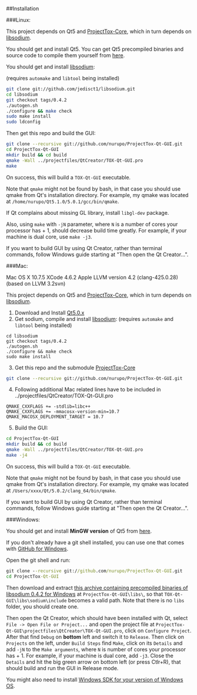 ##Installation

###Linux:

This project depends on Qt5 and [ProjectTox-Core](http://github.com/irungentoo/ProjectTox-Core), which in turn depends on [libsodium](http://github.com/jedisct1/libsodium).

You should get and install Qt5.
You can get Qt5 precompiled binaries and source code to compile them yourself from [here](http://qt-project.org/downloads).

You should get and install [libsodium](https://github.com/jedisct1/libsodium):

(requires `automake` and `libtool` being installed)
```bash
git clone git://github.com/jedisct1/libsodium.git
cd libsodium
git checkout tags/0.4.2
./autogen.sh
./configure && make check
sudo make install
sudo ldconfig
```

Then get this repo and build the GUI:
```bash
git clone --recursive git://github.com/nurupo/ProjectTox-Qt-GUI.git
cd ProjectTox-Qt-GUI
mkdir build && cd build
qmake -Wall ../projectfiles/QtCreator/TOX-Qt-GUI.pro
make
```
On success, this will build a `TOX-Qt-GUI` executable.

Note that `qmake` might not be found by bash, in that case you should use qmake from Qt's installation directory.
For example, my qmake was located at `/home/nurupo/Qt5.1.0/5.0.1/gcc/bin/qmake`.

If Qt complains about missing GL library, install `libgl-dev` package.

Also, using `make` with `-jN` parameter, where `N` is a number of cores your processor has + 1, should decrease build time greatly.
For example, if your machine is dual core, use `make -j3`.

If you want to build GUI by using Qt Creator, rather than terminal commands, follow Windows guide starting at "Then open the Qt Creator...".

###Mac:

Mac OS X 10.7.5
XCode 4.6.2
Apple LLVM version 4.2 (clang-425.0.28) (based on LLVM 3.2svn)

This project depends on Qt5 and [ProjectTox-Core](http://github.com/irungentoo/ProjectTox-Core), which in turn depends on [libsodium](http://github.com/jedisct1/libsodium).

1. Download and Install [Qt5.0.x](http://qt-project.org/downloads)
2. Get sodium, compile and install [libsodium](https://github.com/jedisct1/libsodium):
(requires `automake` and `libtool` being installed)
```bashgit clone git://github.com/jedisct1/libsodium.git
cd libsodium
git checkout tags/0.4.2
./autogen.sh
./configure && make check
sudo make install
```
3. Get this repo and the submodule [ProjectTox-Core](http://github.com/irungentoo/ProjectTox-Core)
```bash
git clone --recursive git://github.com/nurupo/ProjectTox-Qt-GUI.git
```
4. Following additional Mac related lines have to be included in ../projectfiles/QtCreator/TOX-Qt-GUI.pro
```
QMAKE_CXXFLAGS += -stdlib=libc++
QMAKE_CXXFLAGS += -mmacosx-version-min=10.7
QMAKE_MACOSX_DEPLOYMENT_TARGET = 10.7
```
5. Build the GUI:
```bash
cd ProjectTox-Qt-GUI
mkdir build && cd build
qmake -Wall ../projectfiles/QtCreator/TOX-Qt-GUI.pro
make -j4
```
On success, this will build a `TOX-Qt-GUI` executable.

Note that `qmake` might not be found by bash, in that case you should use qmake from Qt's installation directory.
For example, my qmake was located at `/Users/xxxx/Qt/5.0.2/clang_64/bin/qmake`.

If you want to build GUI by using Qt Creator, rather than terminal commands, follow Windows guide starting at "Then open the Qt Creator...".

###Windows:

You should get and install **MinGW version** of Qt5 from [here](http://qt-project.org/downloads).

If you don't already have a git shell installed, you can use one that comes with [GitHub for Windows](http://windows.github.com/).

Open the git shell and run:
```cmd
git clone --recursive git://github.com/nurupo/ProjectTox-Qt-GUI.git
cd ProjectTox-Qt-GUI
```

Then download and extract [this archive containing precompiled binaries of libsodium 0.4.2 for Windows](https://download.libsodium.org/libsodium/releases/libsodium-win32-0.4.2.tar.gz) at `ProjectTox-Qt-GUI\libs\`, so that `TOX-Qt-GUI\libs\sodium\include` becomes a valid path. Note that there is no `libs` folder, you should create one.

Then open the Qt Creator, which should have been installed with Qt, select `File -> Open File or Project...` and open the project file at `ProjectTox-Qt-GUI\projectfiles\QtCreator\TOX-Qt-GUI.pro`, click on `Configure Project`.
After that find `Debug` on **bottom** left and switch it to `Release`.
Then click on `Projects` on the left, under `Build Steps` find `Make`, click on its `Details` and add `-jN` to the `Make arguments`, where `N` is number of cores your processor has + 1. For example, if your machine is dual core, add `-j3`.
Close the `Details` and hit the big green arrow on bottom left (or press Ctlr+R), that should build and run the GUI in Release mode.

You might also need to install [Windows SDK for your version of Windows OS](https://en.wikipedia.org/wiki/Microsoft_Windows_SDK#Versions).
